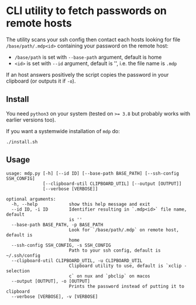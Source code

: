 # CLI utility to fetch passwords on remote hosts

The utility scans your ssh config then contact each hosts looking for file `/base/path/.mdp<id>` containing your password on the remote host:

- `/base/path` is set with `--base-path` argument, default is home
- `<id>` is set with `--id` argument, default is '', i.e. the file name is `.mdp`

If an host answers positively the script copies the password in your clipboard (or outputs it if `-o`).

## Install

You need `python3` on your system (tested on `>= 3.8` but probably works with earlier versions too).

If you want a systemwide installation of `mdp` do:

`./install.sh`

## Usage

```
usage: mdp.py [-h] [--id ID] [--base-path BASE_PATH] [--ssh-config SSH_CONFIG]
              [--clipboard-util CLIPBOARD_UTIL] [--output [OUTPUT]]
              [--verbose [VERBOSE]]

optional arguments:
  -h, --help            show this help message and exit
  --id ID, -i ID        Identifier resulting in `.mdp<id>` file name, default
                        is ''
  --base-path BASE_PATH, -p BASE_PATH
                        Look for `/base/path/.mdp` on remote host, default is
                        home
  --ssh-config SSH_CONFIG, -s SSH_CONFIG
                        Path to your ssh config, default is ~/.ssh/config
  --clipboard-util CLIPBOARD_UTIL, -u CLIPBOARD_UTIL
                        Clipboard utility to use, default is `xclip -selection
                        c` on nux and `pbclip` on macos
  --output [OUTPUT], -o [OUTPUT]
                        Prints the password instead of putting it to clipboard
  --verbose [VERBOSE], -v [VERBOSE]
```